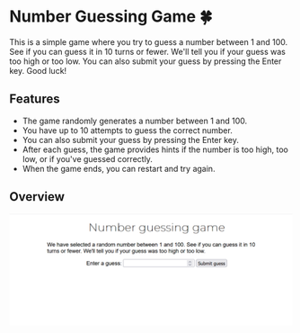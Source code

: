 # Number Guessing Game 🍀
<p> This is a simple game where you try to guess a number between 1 and 100. See if you can guess it in 10 turns or fewer. We'll tell you if your guess was too high or too low. You can also submit your guess by pressing the Enter key. Good luck!</p>


## Features

- The game randomly generates a number between 1 and 100.
- You have up to 10 attempts to guess the correct number.
- You can also submit your guess by pressing the Enter key.
- After each guess, the game provides hints if the number is too high, too low, or if you've guessed correctly.
- When the game ends, you can restart and try again.

## Overview 

![Alt Text](overview/overview.gif)



